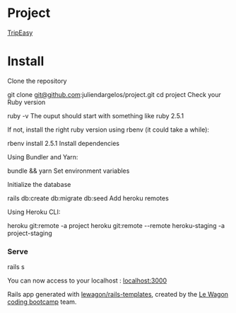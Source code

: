 <h1>Project</h1>

<a href=https://www.tripeasy.world> TripEasy </a>

<h1>Install</h1>

<p>Clone the repository</p>

git clone git@github.com:juliendargelos/project.git
cd project
Check your Ruby version

ruby -v
The ouput should start with something like ruby 2.5.1

<p>If not, install the right ruby version using rbenv (it could take a while):</p>

rbenv install 2.5.1
Install dependencies

<p>Using Bundler and Yarn:</p>

bundle && yarn
Set environment variables

<p>Initialize the database</p>

rails db:create db:migrate db:seed
Add heroku remotes

<p>Using Heroku CLI:</p>

heroku git:remote -a project
heroku git:remote --remote heroku-staging -a project-staging

<h3>Serve</h3

rails s

<p>You can now access to your localhost : <a href=localhost:3000> localhost:3000 </a></p>


Rails app generated with [lewagon/rails-templates](https://github.com/lewagon/rails-templates), created by the [Le Wagon coding bootcamp](https://www.lewagon.com) team.
